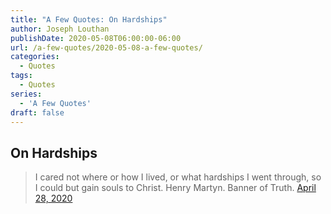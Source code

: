 ```yaml
---
title: "A Few Quotes: On Hardships"
author: Joseph Louthan
publishDate: 2020-05-08T06:00:00-06:00
url: /a-few-quotes/2020-05-08-a-few-quotes/
categories:
  - Quotes
tags:
  - Quotes
series:
  - 'A Few Quotes'
draft: false
---
```

## On Hardships

> I cared not where or how I lived, or what hardships I went through, so I could but gain souls to Christ.
> Henry Martyn. Banner of Truth. [April 28, 2020](https://twitter.com/BannerofTruth/status/1255165488348438534?ref_src=twsrc%5Etfw)